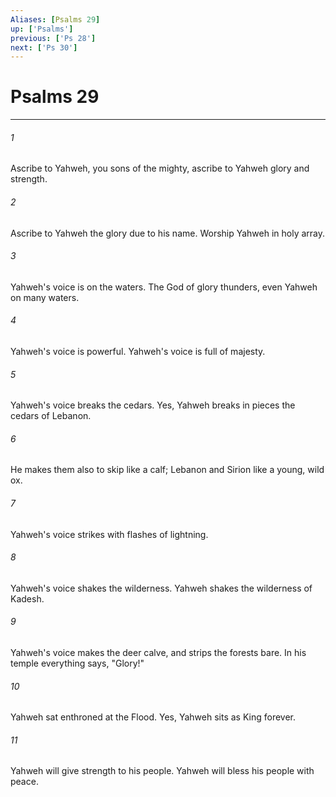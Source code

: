 ```yaml
---
Aliases: [Psalms 29]
up: ['Psalms']
previous: ['Ps 28']
next: ['Ps 30']
---
```

# Psalms 29
***





###### 1 

Ascribe to Yahweh, you sons of the mighty, ascribe to Yahweh glory and strength. 



###### 2 

Ascribe to Yahweh the glory due to his name. Worship Yahweh in holy array. 



###### 3 

Yahweh's voice is on the waters. The God of glory thunders, even Yahweh on many waters. 



###### 4 

Yahweh's voice is powerful. Yahweh's voice is full of majesty. 



###### 5 

Yahweh's voice breaks the cedars. Yes, Yahweh breaks in pieces the cedars of Lebanon. 



###### 6 

He makes them also to skip like a calf; Lebanon and Sirion like a young, wild ox. 



###### 7 

Yahweh's voice strikes with flashes of lightning. 



###### 8 

Yahweh's voice shakes the wilderness. Yahweh shakes the wilderness of Kadesh. 



###### 9 

Yahweh's voice makes the deer calve, and strips the forests bare. In his temple everything says, "Glory!" 



###### 10 

Yahweh sat enthroned at the Flood. Yes, Yahweh sits as King forever. 



###### 11 

Yahweh will give strength to his people. Yahweh will bless his people with peace.
